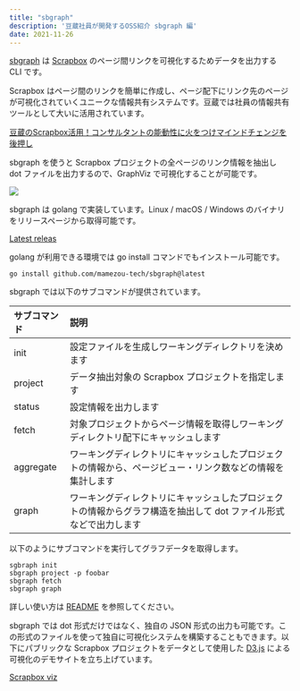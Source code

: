```yaml
---
title: "sbgraph"
description: '豆蔵社員が開発するOSS紹介 sbgraph 編'
date: 2021-11-26
---
```


[sbgraph](https://github.com/mamezou-tech/sbgraph) は [Scrapbox](https://scrapbox.io) のページ間リンクを可視化するためデータを出力する CLI です。

Scrapbox はページ間のリンクを簡単に作成し、ページ配下にリンク先のページが可視化されていくユニークな情報共有システムです。豆蔵では社員の情報共有ツールとして大いに活用されています。

[豆蔵のScrapbox活用！コンサルタントの能動性に火をつけマインドチェンジを後押し](https://www.scrapbox-news.com/blog/scrapbox-415b4b98-281f-46cd-b6cc-d2a5a609e770)

sbgraph を使うと Scrapbox プロジェクトの全ページのリンク情報を抽出し dot ファイルを出力するので、GraphViz で可視化することが可能です。

![](https://user-images.githubusercontent.com/2092183/79331841-ca874880-7f56-11ea-9127-c1f249742028.png)

sbgraph は golang で実装しています。Linux / macOS / Windows のバイナリをリリースページから取得可能です。

[Latest releas](https://github.com/mamezou-tech/sbgraph/releases/latest)

golang が利用できる環境では go install コマンドでもインストール可能です。

```
go install github.com/mamezou-tech/sbgraph@latest
```

sbgraph では以下のサブコマンドが提供されています。

| サブコマンド | 説明 |
|:--|:--|
| init      | 設定ファイルを生成しワーキングディレクトリを決めます |
| project   | データ抽出対象の Scrapbox プロジェクトを指定します |
| status    | 設定情報を出力します |
| fetch     | 対象プロジェクトからページ情報を取得しワーキングディレクトリ配下にキャッシュします |
| aggregate | ワーキングディレクトリにキャッシュしたプロジェクトの情報から、ページビュー・リンク数などの情報を集計します |
| graph     | ワーキングディレクトリにキャッシュしたプロジェクトの情報からグラフ構造を抽出して dot ファイル形式などで出力します |


以下のようにサブコマンドを実行してグラフデータを取得します。

```
sgbraph init
sbgraph project -p foobar
sbgraph fetch
sbgraph graph
```

詳しい使い方は [README](https://github.com/mamezou-tech/sbgraph/blob/master/README.md) を参照してください。

sbgraph では dot 形式だけではなく、独自の JSON 形式の出力も可能です。この形式のファイルを使って独自に可視化システムを構築することもできます。以下にパブリックな Scrapbox プロジェクトをデータとして使用した [D3.js](https://d3js.org/) による可視化のデモサイトを立ち上げています。

[Scrapbox viz](https://sb-data-kondoumh.netlify.app/)
